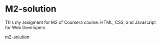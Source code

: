 # M2-solution
This my assigment for M2 of Coursera course: HTML, CSS, and Javascript for Web Developers

[m2-solution](https://pando88.github.io/M2-solution/)
